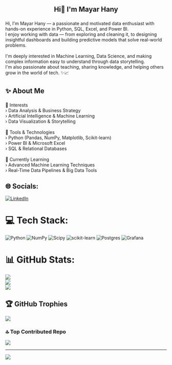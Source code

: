 <h2 align="center">Hi👋 I'm Mayar Hany</h2>

###

<p align="left">Hi, I'm Mayar Hany — a passionate and motivated data enthusiast with hands-on experience in Python, SQL, Excel, and Power BI.<br>I enjoy working with data — from exploring and cleaning it, to designing insightful dashboards and building predictive models that solve real-world problems.<br><br>I'm deeply interested in Machine Learning, Data Science, and making complex information easy to understand through data storytelling.<br>I'm also passionate about teaching, sharing knowledge, and helping others grow in the world of tech. ✨📈</p>

###

<h2 align="left">✨ About Me</h2>

###

<p align="left">🧠 Interests<br>› Data Analysis & Business Strategy<br>› Artificial Intelligence & Machine Learning<br>› Data Visualization & Storytelling<br><br>🧰 Tools & Technologies<br>› Python (Pandas, NumPy, Matplotlib, Scikit-learn)<br>› Power BI & Microsoft Excel<br>› SQL & Relational Databases<br><br>📖 Currently Learning<br>› Advanced Machine Learning Techniques<br>› Real-Time Data Pipelines & Big Data Tools</p>

###



## 🌐 Socials:
[![LinkedIn](https://img.shields.io/badge/LinkedIn-%230077B5.svg?logo=linkedin&logoColor=white)](https://linkedin.com/in/mayar-hany-139a2a2a6)

# 💻 Tech Stack:
![Python](https://img.shields.io/badge/python-3670A0?style=for-the-badge&logo=python&logoColor=ffdd54) ![NumPy](https://img.shields.io/badge/numpy-%23013243.svg?style=for-the-badge&logo=numpy&logoColor=white) ![Scipy](https://img.shields.io/badge/SciPy-%230C55A5.svg?style=for-the-badge&logo=scipy&logoColor=%white) ![scikit-learn](https://img.shields.io/badge/scikit--learn-%23F7931E.svg?style=for-the-badge&logo=scikit-learn&logoColor=white) ![Postgres](https://img.shields.io/badge/postgres-%23316192.svg?style=for-the-badge&logo=postgresql&logoColor=white) ![Grafana](https://img.shields.io/badge/grafana-%23F46800.svg?style=for-the-badge&logo=grafana&logoColor=white)
# 📊 GitHub Stats:
![](https://github-readme-stats.vercel.app/api?username=Mayar-hany-2005&theme=dark&hide_border=false&include_all_commits=false&count_private=false)<br/>
![](https://nirzak-streak-stats.vercel.app/?user=Mayar-hany-2005&theme=dark&hide_border=false)<br/>
![](https://github-readme-stats.vercel.app/api/top-langs/?username=Mayar-hany-2005&theme=dark&hide_border=false&include_all_commits=false&count_private=false&layout=compact)

## 🏆 GitHub Trophies
![](https://github-profile-trophy.vercel.app/?username=Mayar-hany-2005&theme=radical&no-frame=true&no-bg=true&margin-w=4)

### 🔝 Top Contributed Repo
![](https://github-contributor-stats.vercel.app/api?username=Mayar-hany-2005&limit=5&theme=dark&combine_all_yearly_contributions=true)

---
[![](https://visitcount.itsvg.in/api?id=Mayar-hany-2005&icon=4&color=3)](https://visitcount.itsvg.in)

<!-- Proudly created with GPRM ( https://gprm.itsvg.in ) -->

